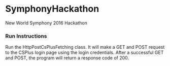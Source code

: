 # SymphonyHackathon
New World Symphony 2016 Hackathon

### Run Instructions
Run the HttpPostCsPlusFetching class. It will make a GET and POST request to the CSPlus login page using the login credentials. After a successful GET and POST, the program will return a response code of 200.
